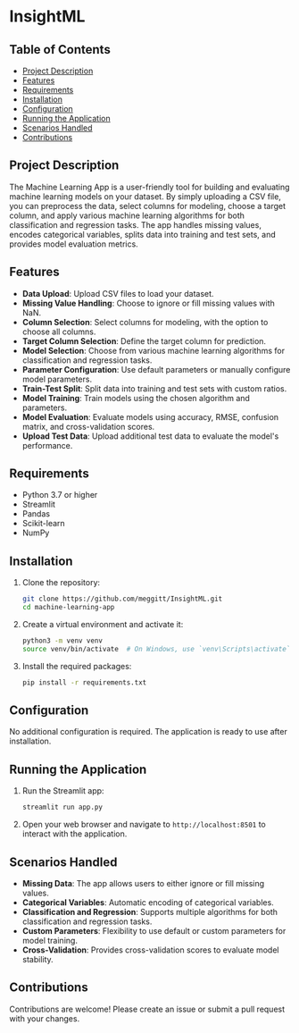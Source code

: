 # InsightML

## Table of Contents

- [Project Description](#project-description)
- [Features](#features)
- [Requirements](#requirements)
- [Installation](#installation)
- [Configuration](#configuration)
- [Running the Application](#running-the-application)
- [Scenarios Handled](#scenarios-handled)
- [Contributions](#contributions)

## Project Description

The Machine Learning App is a user-friendly tool for building and evaluating machine learning models on your dataset. By simply uploading a CSV file, you can preprocess the data, select columns for modeling, choose a target column, and apply various machine learning algorithms for both classification and regression tasks. The app handles missing values, encodes categorical variables, splits data into training and test sets, and provides model evaluation metrics.

## Features

- **Data Upload**: Upload CSV files to load your dataset.
- **Missing Value Handling**: Choose to ignore or fill missing values with NaN.
- **Column Selection**: Select columns for modeling, with the option to choose all columns.
- **Target Column Selection**: Define the target column for prediction.
- **Model Selection**: Choose from various machine learning algorithms for classification and regression tasks.
- **Parameter Configuration**: Use default parameters or manually configure model parameters.
- **Train-Test Split**: Split data into training and test sets with custom ratios.
- **Model Training**: Train models using the chosen algorithm and parameters.
- **Model Evaluation**: Evaluate models using accuracy, RMSE, confusion matrix, and cross-validation scores.
- **Upload Test Data**: Upload additional test data to evaluate the model's performance.

## Requirements

- Python 3.7 or higher
- Streamlit
- Pandas
- Scikit-learn
- NumPy

## Installation

1. Clone the repository:
   ```sh
   git clone https://github.com/meggitt/InsightML.git
   cd machine-learning-app
   ```
2. Create a virtual environment and activate it:
   ```sh
   python3 -m venv venv
   source venv/bin/activate  # On Windows, use `venv\Scripts\activate`
   ```
3. Install the required packages:
   ```sh
   pip install -r requirements.txt
   ```

## Configuration

No additional configuration is required. The application is ready to use after installation.

## Running the Application

1. Run the Streamlit app:
   ```sh
   streamlit run app.py
   ```
2. Open your web browser and navigate to `http://localhost:8501` to interact with the application.


## Scenarios Handled

- **Missing Data**: The app allows users to either ignore or fill missing values.
- **Categorical Variables**: Automatic encoding of categorical variables.
- **Classification and Regression**: Supports multiple algorithms for both classification and regression tasks.
- **Custom Parameters**: Flexibility to use default or custom parameters for model training.
- **Cross-Validation**: Provides cross-validation scores to evaluate model stability.

## Contributions

Contributions are welcome! Please create an issue or submit a pull request with your changes.
